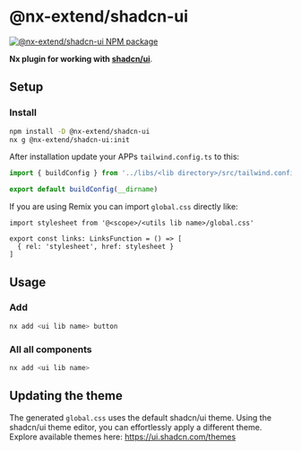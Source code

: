 # @nx-extend/shadcn-ui

<a href="https://www.npmjs.com/package/@nx-extend/shadcn-ui" rel="nofollow">
  <img src="https://badgen.net/npm/v/@nx-extend/shadcn-ui" alt="@nx-extend/shadcn-ui NPM package">
</a>

**Nx plugin for working with [shadcn/ui](https://ui.shadcn.com/)**.

## Setup

### Install

```sh
npm install -D @nx-extend/shadcn-ui
nx g @nx-extend/shadcn-ui:init
```

After installation update your APPs `tailwind.config.ts` to this:

```ts
import { buildConfig } from '../libs/<lib directory>/src/tailwind.config'

export default buildConfig(__dirname)
```

If you are using Remix you can import `global.css` directly like:

```tsx
import stylesheet from '@<scope>/<utils lib name>/global.css'

export const links: LinksFunction = () => [
  { rel: 'stylesheet', href: stylesheet }
]
```

## Usage

### Add

```sh
nx add <ui lib name> button
```

### All all components

```sh
nx add <ui lib name>
```

## Updating the theme

The generated `global.css` uses the default shadcn/ui theme.
Using the shadcn/ui theme editor, you can effortlessly apply a different theme.
Explore available themes here: https://ui.shadcn.com/themes
